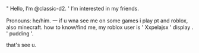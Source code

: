 "  Hello, I’m @classic-d2.
'  I’m interested in my friends.

 Pronouns: he/him.
 一 if u wna see me on some games i play pt and roblox, also minecraft.
how to know/find me, my roblox user is ' Xxpelajsx ' display . ' pudding '.

that's see u.

